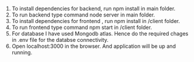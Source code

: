 1.  To install dependencies for backend, run npm install in main folder.
2.  To run backend type command node server in main folder.
3.  To install dependencies for frontend , run npm install in /client folder.
4.  To run frontend type command npm start in /client folder.
5.  For database I have used Mongodb atlas. Hence do the required chages in .env file for the databse connectivity.
6.  Open localhost:3000 in the browser. And application will be up and running.

